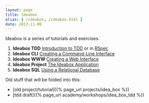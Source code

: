 ```yaml
---
layout: page
title: Ideabox
alias: [ /ideabox, /ideabox.html ]
date: 2013-11-06
---
```


Ideabox is a series of tutorials and exercises.

1. **Ideabox TDD** [Introduction to TDD](/academy/workshops/ideabox/tdd_minitest.html) or in [RSpec](http://tutorials.jumpstartlab.com/academy/workshops/ideabox/tdd_rspec.html)
2. **Ideabox CLI** [Creating a Command-Line Interface](/academy/workshops/ideabox/cli.html)
3. **Ideabox WWW** [Creating a Web Interface](/academy/workshops/ideabox/www.html)
4. **Ideabox Project** [The Ideabox Application](/academy/workshops/ideabox/project.html)
5. **Ideabox SQL** [Using a Relational Database](/academy/workshops/ideabox/sql.html)

Old stuff that will be folded into this:

* [old project/tutorial]({% page_url projects/idea_box %})
* [tdd draft]({% page_url academy/workshops/idea_box_tdd %})

